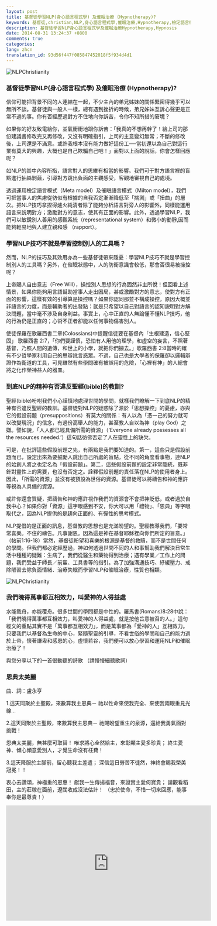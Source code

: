 ```yaml
---
layout: post
title: 基督徒學習NLP(身心語言程式學) 及催眠治療 (Hypnotherapy)?
keywords: 基督徒,christian,NLP,身心語言程式學,催眠治療,Hypnotherapy,檢定語言模式,Meta-model,催眠語言模式,Milton-model,聖經,bible,Colossians,歌羅西書,假設前題,presuppositions,羅馬書,Romans
description: 基督徒學習NLP身心語言程式學及催眠治療Hypnotherapy,Hypnosis
date: 2014-08-31 13:24:37 +0800
comments: true
categories:
lang: zhcn
translation_id: 93d56f447f085847452018f5f934d4d1
---
```



![ NLPChristianity](/assets/images/le/NLPChristianity.png "NLPChristianity ")



### 基督徒學習NLP(身心語言程式學) 及催眠治療 (Hypnotherapy)?

信仰可能把背景不同的人連結在一起，不少主內的弟兄姊妹的關係緊密得幾乎可以無所不談。基督徒與一般人一樣，總有遇到挫折的時候，弟兄姊妹互訴心聲更是正常不過的事。你有否經歷過對方不住地向你訴苦，令你不知所措的窘境？

如果你的好友致電給你，並氣衝衝地跟你訴苦：「我真的不想再幹了！給上司的那份建議書修改完又再修改，又沒有明確指引，上司的主意變幻無常；不斷的修改後，上司還是不滿意。或許我根本沒有能力做好這份工──當初還以為自己對這行業有莫大的興趣，大概也是自己欺騙自己吧！」面對以上面的說話，你會怎樣回應呢？

如NLP的其中內容所指，語言對人的思維有相當的影響。我們可于對方語言裡的盲點進行抽絲剝繭，引導對方跳出負面的主觀感受，客觀地審視自己的處境。

透過運用檢定語言模式（Meta model）及催眠語言模式（Milton model），我們可把當事人的焦慮從彷似有根據的自我否定漸漸降低至「揣測」或「扭曲」的層次。把NLP技巧拿捏得爐火純清者除了能夠分析語言對旁人的影響外，同樣能運用語言來説明對方；激勵對方的意志，使其有正面的影響。此外，透過學習NLP，我們可以敏銳別人善用的感觀系統（representational system）和微小的動靜,因而能夠輕易地與人建立親和感 （rapport）。

### 學習NLP技巧不就是學習控制別人的工具嗎？

然而，NLP的技巧及其效用亦為一些基督徒帶來隱憂：學習NLP技巧不就是學習控制別人的工具嗎？另外，在催眠狀態中，人的防衛意識會較低，那會否很易被操控呢？

 上帝賜人自由意志（Free Will），操控別人思想的行為固然非主所悅！但回看上述情景，如果你能夠用言語幫助當事人走出困局，甚或激勵對方的意志，使對方有正面的影響，這樣有效的引導算是操控嗎？如果你認同那並不構成操控，原因大概並非語言的力度，而是輔助者的出發點：就是只希望以自己對語言的認知説明對方解決問題，當中毫不涉及自身利益。事實上，心中正直的人無論懂不懂NLP技巧，他的行為仍是正直的；心術不正者卻能以任何事物傷害別人。

使徒保羅在歌羅西書二章(Colossians)中提醒信徒要在基督內「生根建造，信心堅固」 歌羅西書 2:7，「你們要謹慎，恐怕有人用他的理學，和虛空的妄言，不照著基督，乃照人間的遺傳，和世上的小學，就把你們擄去。」歌羅西書 2:8當時的確有不少哲學家利用自己的思辯訛言惑眾。不過，自己也是大學者的保羅卻以邏輯辯證作為衛道的工具，可見雖然有些學問確有被誤用的危險，「心裡有神」的人總會將之化作榮神益人的器皿。


### 到底NLP的精神有否違反聖經(bible)的教訓?

聖經(bible)吩咐我們小心謹慎地處理世間的學問，就樣我們瞭解一下到底NLP的精神有否違反聖經的教訓。基督徒對NLP的疑惑除了源於「思想操控」的憂慮，亦與它的假設前題（presuppositions）有莫大的關係：有人以為「憑一己的努力就可以改變現況」的信念，有過份高舉人的能力，甚至教人自以為神（play God）之嫌。譬如說，「人人都已經具備所需的資源」（‘Everyone already possesses all the resources needed.’）這句話彷佛否定了人在靈性上的缺欠。

可是，在批評這些假設前題之先，有兩點是我們要知道的。第一，這些只是假設前題而已，設定出來為要鼓勵人跳出自己所處的盲點，從不同的角度看事物，連NLP的始創人將之也定名為「假設前題」。第二，這些假設前題的設定非常籠統，既非針對靈性上的需要，也沒有否定之。詮釋假設前題的責任落在NLP的使用者身上。因此，「所需的資源」並沒有被預設為世俗的資源。基督徒可以將禱告和神的應許等視為人具備的資源。

或許你還會質疑，把禱告和神的應許視作我們的資源會不會把神貶低，或者過於自我中心？如果你對「資源」這字眼感到不安，你大可以用「禮物」、「恩典」等字眼取代之，因為NLP提供的是趨向正面的、有彈性的思考模式。

NLP提倡的是正面的訊息，基督教的思想也是充滿盼望的。聖經教導我們，「要常常喜樂。不住的禱告。凡事謝恩。因為這是神在基督耶穌裡向你們所定的旨意。」（帖前1:16-18）當然，基督徒盼望和喜樂的根源是基督的救贖，而不是世間任何的學問。但我們都必定經歷過，神如何透過世間不同的人和事幫助我們解決日常生活中種種的疑難：生病了，我們從醫生和藥物得到治療；遇有學業／工作上的問題，我們受益于師長／前輩、工具書等的指引。為了加強溝通技巧、紓緩壓力、戒除陋習去除負面情緒、治療失眠而學習NLP和催眠治療，性質也相類。

![NLPChristianity](/assets/images/le/NLPHopeinGod.png "NLPChristianity")


### 我們曉得萬事都互相效力，叫愛神的人得益處

水能載舟，亦能覆舟。很多世間的學問都是中性的。羅馬書(Romans)8:28中說：「我們曉得萬事都互相效力，叫愛神的人得益處，就是按他旨意被召的人。」這句經文的重點其實不是「萬事都互相效力」，而是萬事都為「愛神的人」互相效力。只要我們以基督為生命的中心，緊隨聖靈的引導，不看世俗的學問和自己的能力過於上帝，懷著謙卑和感恩的心，虛懷若谷，我們便可以放心學習和運用NLP和催眠治療了！

與您分享以下的一首很動聽的詩歌 （請慢慢細聽歌詞）

### 恩典太美麗

曲、詞：盧永亨

1.這天同聚於主聖殿，來數算我主恩典－
祂以性命來使我完全、來使我兩眼重見光線...

2.這天同聚於主聖殿，來數算我主恩典－
祂賜盼望重生的泉源，還給我勇氣面對挑戰！

恩典太美麗，無甚麼可取替！
唯求將心全然給主，來彰顯主愛多珍貴；
終生愛神、傾心傾意愛別人，才覺生命沒有枉費！

3.這天降服於主腳前，留心聽我主差遣；
深信這日勞苦不徒然，神終會賜我榮美冠冕！！

衷心去讚頌，神極重的恩惠！
獻我一生傳揚福音，來證實主愛何寶貴；
請觀看稻田，主的莊稼在面前，遼闊收成沒法估計！
（忠於使命，不惜一切來回應，能事奉你是最尊貴！）
<div class="row">
  <div class="col-md-6"><iframe width="560" height="315"  
        src="http://www.youtube.com/embed/oQcAo3vRIvU" 
        frameborder="0" allowfullscreen ></iframe>  </div>
  <div class="col-md-6">
</div>
</div>
